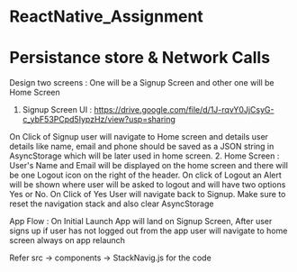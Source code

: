 # ReactNative_Assignment
# Persistance store & Network Calls

Design two screens : One will be a Signup Screen and other one will be Home Screen
1. Signup Screen UI : https://drive.google.com/file/d/1J-rqvY0JjCsyG-c_ybF53PCpd5IypzHz/view?usp=sharing 

On Click of Signup user will navigate to Home screen and details user details like name, email and phone should be saved as a JSON string in AsyncStorage which will be later used in home screen.
2. Home Screen : User's Name and Email will be displayed on the home screen  and there will be one Logout icon on the right of the header. On click of Logout an Alert will be shown where user will be asked to logout and will have two options Yes or No. On Click of Yes User will navigate back to Signup. Make sure to reset the navigation stack and also clear AsyncStorage

App Flow : On Initial Launch App will land on Signup Screen, After user signs up if user has not logged out from the app user will navigate to home screen always on app relaunch

Refer src -> components -> StackNavig.js for the code
